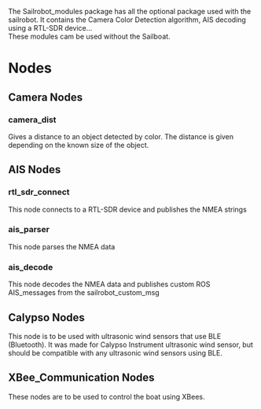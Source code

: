 The Sailrobot_modules package has all the optional package used with the sailrobot.
It contains the Camera Color Detection algorithm, AIS decoding using a RTL-SDR device...  
These modules cam be used without the Sailboat.

# Nodes
## Camera Nodes
### camera_dist
Gives a distance to an object detected by color. The distance is given depending on the known size of the object.

## AIS Nodes
### rtl_sdr_connect
This node connects to a RTL-SDR device and publishes the NMEA strings

### ais_parser
This node parses the NMEA data

### ais_decode
This node decodes the NMEA data and publishes custom ROS AIS_messages from the sailrobot_custom_msg

## Calypso Nodes
This node is to be used with ultrasonic wind sensors that use BLE (Bluetooth). It was made for Calypso Instrument ultrasonic wind sensor, but should be compatible with any ultrasonic wind sensors using BLE.

## XBee_Communication Nodes
These nodes are to be used to control the boat using XBees.
